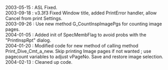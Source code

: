 2003-05-15 : ASL Fixed.  2003-09-18 : v3.3f3 Fixed Window title, added PrintError handler, allow Cancel from print Settings.  2003-09-26 : Use new method G_CountInspImagePgs for counting image pages.  2004-01-05 : Added init of SpecMembFlag to avoid probs with the "PrintInspRpt" dialog.  2004-01-20 : Modified code for new method of calling method Print_Dive_Cmt_a_new.  Skip printing Image pages if not wanted ; use pagecount variables to adjust vPageNo. Save and restore image selection.  2004-02-13 : Cleaned up code.